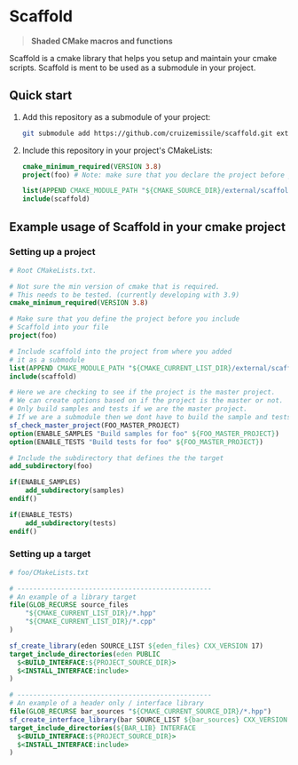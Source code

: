 # Scaffold

> **Shaded CMake macros and functions**

Scaffold is a cmake library that helps you setup and maintain your cmake scripts. Scaffold is ment to be used as a submodule in your project.

## Quick start
1. Add this repository as a submodule of your project:

    ```bash
    git submodule add https://github.com/cruizemissile/scaffold.git external/scaffold
    ```

2. Include this repository in your project's CMakeLists:

    ```cmake
    cmake_minimum_required(VERSION 3.8)
    project(foo) # Note: make sure that you declare the project before you include scaffold

    list(APPEND CMAKE_MODULE_PATH "${CMAKE_SOURCE_DIR}/external/scaffold")
    include(scaffold)
    ```

## Example usage of Scaffold in your cmake project

### Setting up a project

```cmake
# Root CMakeLists.txt.

# Not sure the min version of cmake that is required.
# This needs to be tested. (currently developing with 3.9)
cmake_minimum_required(VERSION 3.8)

# Make sure that you define the project before you include 
# Scaffold into your file
project(foo)

# Include scaffold into the project from where you added 
# it as a submodule
list(APPEND CMAKE_MODULE_PATH "${CMAKE_CURRENT_LIST_DIR}/external/scaffold")
include(scaffold)

# Here we are checking to see if the project is the master project.
# We can create options based on if the project is the master or not.
# Only build samples and tests if we are the master project.
# If we are a submodule then we dont have to build the sample and tests.
sf_check_master_project(FOO_MASTER_PROJECT)
option(ENABLE_SAMPLES "Build samples for foo" ${FOO_MASTER_PROJECT})
option(ENABLE_TESTS "Build tests for foo" ${FOO_MASTER_PROJECT})

# Include the subdirectory that defines the the target
add_subdirectory(foo)

if(ENABLE_SAMPLES)
    add_subdirectory(samples)
endif()

if(ENABLE_TESTS)
    add_subdirectory(tests)
endif()
```

### Setting up a target
```cmake
# foo/CMakeLists.txt

# -------------------------------------------------
# An example of a library target
file(GLOB_RECURSE source_files
    "${CMAKE_CURRENT_LIST_DIR}/*.hpp"
    "${CMAKE_CURRENT_LIST_DIR}/*.cpp"
)

sf_create_library(eden SOURCE_LIST ${eden_files} CXX_VERSION 17)
target_include_directories(eden PUBLIC
  $<BUILD_INTERFACE:${PROJECT_SOURCE_DIR}>
  $<INSTALL_INTERFACE:include>
)

# -------------------------------------------------
# An example of a header only / interface library
file(GLOB_RECURSE bar_sources "${CMAKE_CURRENT_SOURCE_DIR}/*.hpp")
sf_create_interface_library(bar SOURCE_LIST ${bar_sources} CXX_VERSION 17)
target_include_directories(${BAR_LIB} INTERFACE
  $<BUILD_INTERFACE:${PROJECT_SOURCE_DIR}>
  $<INSTALL_INTERFACE:include>
)
```
